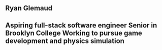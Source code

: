 Ryan Glemaud
--------------
Aspiring full-stack software engineer
Senior in Brooklyn College
Working to pursue game development and physics simulation
--------------